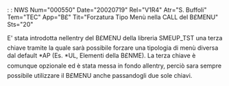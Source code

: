  :  : NWS Num="000550" Date="20020719" Rel="V1R4" Atr="S. Buffoli" Tem="TEC" App="B£" Tit="Forzatura Tipo Menù nella CALL del B£MENU" Sts="20"

E' stata introdotta nellentry del B£MENU della libreria SMEUP_TST una terza chiave tramite la quale sarà possibile forzare una tipologia di menù diversa dal default \*AP (Es. \*UL, Elementi della B£NME). La terza chiave è comunque opzionale ed è stata messa in fondo allentry, perciò sara sempre possibile utilizzare il B£MENU anche passandogli due sole chiavi.


